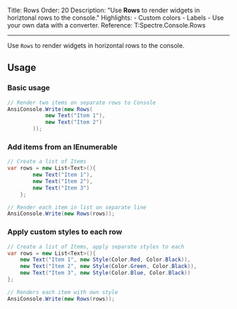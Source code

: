 Title: Rows
Order: 20
Description: "Use **Rows** to render widgets in horiztonal rows to the console."
Highlights:
    - Custom colors
    - Labels
    - Use your own data with a converter.
Reference: T:Spectre.Console.Rows

---

Use `Rows` to render widgets in horizontal rows to the console.

<?# AsciiCast cast="rows" /?>

## Usage

### Basic usage

```csharp
// Render two items on separate rows to Console
AnsiConsole.Write(new Rows(
            new Text("Item 1"),
            new Text("Item 2")
        ));
```

### Add items from an IEnumerable

```csharp
// Create a list of Items
var rows = new List<Text>(){
        new Text("Item 1"),
        new Text("Item 2"),
        new Text("Item 3")
    };

// Render each item in list on separate line
AnsiConsole.Write(new Rows(rows));
```

### Apply custom styles to each row

```csharp
// Create a list of Items, apply separate styles to each
var rows = new List<Text>(){
    new Text("Item 1", new Style(Color.Red, Color.Black)),
    new Text("Item 2", new Style(Color.Green, Color.Black)),
    new Text("Item 3", new Style(Color.Blue, Color.Black))
};

// Renders each item with own style
AnsiConsole.Write(new Rows(rows));
```
